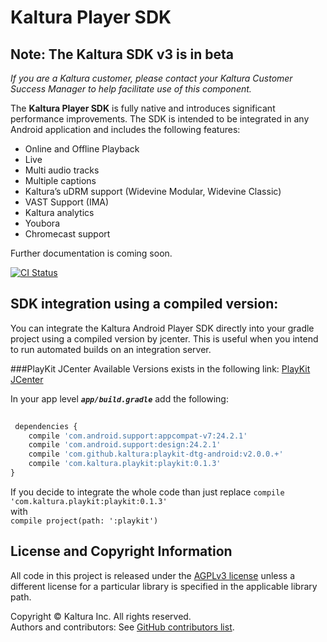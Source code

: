 # Kaltura Player SDK
## Note: The Kaltura SDK v3 is in beta

*If you are a Kaltura customer, please contact your Kaltura Customer Success Manager to help facilitate use of this component.*

The **Kaltura Player SDK** is fully native and introduces significant performance improvements. The SDK is intended to be integrated in any Android application and includes the following features:

* Online and Offline Playback
* Live
* Multi audio tracks
* Multiple captions
* Kaltura’s uDRM support (Widevine Modular, Widevine Classic)
* VAST Support (IMA)
* Kaltura analytics
* Youbora
* Chromecast support

Further documentation is coming soon.

[![CI Status](http://img.shields.io/travis/kaltura/playkit-android.svg?style=flat)](https://travis-ci.org/kaltura/playkit-android)

## SDK integration using a compiled version:
 
You can integrate the Kaltura Android Player SDK directly into your gradle project using a compiled version by jcenter. This is useful when you intend to run automated builds on an integration server.
 
###PlayKit JCenter Available Versions exists in the following link:
 [PlayKit JCenter](https://bintray.com/kaltura/android/playkit/)
  
 In your app level _**`app/build.gradle`**_ add the following:
 
```javascript 
 
 dependencies {
    compile 'com.android.support:appcompat-v7:24.2.1'
    compile 'com.android.support:design:24.2.1'
    compile 'com.github.kaltura:playkit-dtg-android:v2.0.0.+'
    compile 'com.kaltura.playkit:playkit:0.1.3'
} 

```
If you decide to integrate the whole code than just replace `compile 'com.kaltura.playkit:playkit:0.1.3' ` 
<br/> with <br/>
`compile project(path: ':playkit')`



## License and Copyright Information
All code in this project is released under the [AGPLv3 license](http://www.gnu.org/licenses/agpl-3.0.html) unless a different license for a particular library is specified in the applicable library path.   

Copyright © Kaltura Inc. All rights reserved.   
Authors and contributors: See [GitHub contributors list](https://github.com/kaltura/playkit-android/graphs/contributors).  
